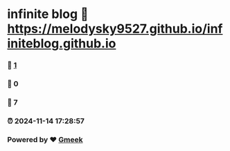 # infinite blog :link: https://melodysky9527.github.io/infiniteblog.github.io
### :page_facing_up: [1](https://melodysky9527.github.io/infiniteblog.github.io/tag.html) 
### :speech_balloon: 0 
### :hibiscus: 7 
### :alarm_clock: 2024-11-14 17:28:57 
### Powered by :heart: [Gmeek](https://github.com/Meekdai/Gmeek)
